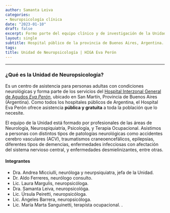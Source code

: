 ```yaml
---
author: Samanta Leiva
categories:
- Neuropsicología clínica
date: "2023-01-10"
draft: false
excerpt: Formo parte del equipo clínico y de investigación de la Unidad de Neuropsicología del hospital público HIGA Eva Perón de San Martín, Buenos Aires, Argentina.
layout: single
subtitle: Hospital público de la provincia de Buenos Aires, Argentina.
tags:
title: Unidad de Neuropsicología | HIGA Eva Perón
---
```

---

### ¿Qué es la Unidad de Neuropsicología?
Es un centro de asistencia para personas adultas con condiciones neurológicas y forma parte de los servicios del [Hospital Interzonal General de Agudos *Eva Perón*](https://www.ms.gba.gov.ar/sitios/hevaperon/), ubicado en San Martín, Provincia de Buenos Aires (Argentina). Como todos los hospitales públicos de Argentina, el Hospital Eva Perón ofrece asistencia **pública y gratuita** a toda la población que lo necesite.  

El equipo de la Unidad está formado por profesionales de las áreas de Neurología, Neurospiquiatría, Psicología, y Terapia Ocupacional. Asistimos a personas con distintos tipos de patologías neurológicas como accidentes cerebro vasculares (ACV), traumatismos craneoencefálicos, epilepsias, diferentes tipos de demencias, enfermedades infecciosas con afectación del sistema nervioso central, y enfermedades desmielinizantes, entre otras.

#### Integrantes
* Dra. Andrea Micciulli, neuróloga y neurpsiquiatra, jefa de la Unidad.
* Dr. Aldo Ferreres, neurólogo consulto.
* Lic. Laura Margulis, neuropsicóloga.
* Dra. Samanta Leiva, neuropsicológa.
* Lic. Úrsula Peiretti, neuropsicóloga.
* Lic. Ángeles Barrera, neuropsicóloga.
* Lic. María Marta Sanguinetti, terapista ocupacional.
. 
